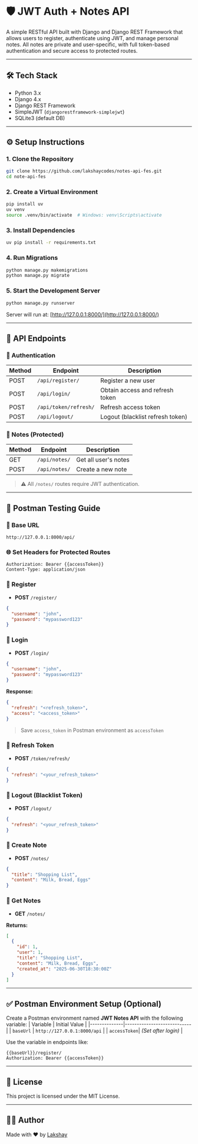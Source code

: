 # 🛡️ JWT Auth + Notes API

A simple RESTful API built with Django and Django REST Framework that allows users to register, authenticate using JWT, and manage personal notes. All notes are private and user-specific, with full token-based authentication and secure access to protected routes.

---

## 🛠️ Tech Stack

- Python 3.x
- Django 4.x
- Django REST Framework
- SimpleJWT (`djangorestframework-simplejwt`)
- SQLite3 (default DB)

---

## ⚙️ Setup Instructions

### 1. Clone the Repository

```bash
git clone https://github.com/lakshaycodes/notes-api-fes.git
cd note-api-fes
```

### 2. Create a Virtual Environment

```bash
pip install uv
uv venv
source .venv/bin/activate  # Windows: venv\Scripts\activate
```

### 3. Install Dependencies

```bash
uv pip install -r requirements.txt
```

### 4. Run Migrations

```bash
python manage.py makemigrations
python manage.py migrate
```

### 5. Start the Development Server

```bash
python manage.py runserver
```

Server will run at: [http://127.0.0.1:8000/](http://127.0.0.1:8000/)

---

## 🔐 API Endpoints

### 🔑 Authentication

| Method | Endpoint                | Description                     |
|--------|-------------------------|---------------------------------|
| POST   | `/api/register/`        | Register a new user             |
| POST   | `/api/login/`           | Obtain access and refresh token |
| POST   | `/api/token/refresh/`   | Refresh access token            |
| POST   | `/api/logout/`          | Logout (blacklist refresh token)|

### 📝 Notes (Protected)

| Method | Endpoint       | Description              |
|--------|----------------|--------------------------|
| GET    | `/api/notes/`  | Get all user's notes     |
| POST   | `/api/notes/`  | Create a new note        |

> ⚠️ All `/notes/` routes require JWT authentication.

---

## 🧪 Postman Testing Guide

### 🔧 Base URL
```
http://127.0.0.1:8000/api/
```

### 🌐 Set Headers for Protected Routes
```http
Authorization: Bearer {{accessToken}}
Content-Type: application/json
```

### 📌 Register
- **POST** `/register/`
```json
{
  "username": "john",
  "password": "mypassword123"
}
```

### 📌 Login
- **POST** `/login/`
```json
{
  "username": "john",
  "password": "mypassword123"
}
```
**Response:**
```json
{
  "refresh": "<refresh_token>",
  "access": "<access_token>"
}
```

> Save `access_token` in Postman environment as `accessToken`

### 🔄 Refresh Token
- **POST** `/token/refresh/`
```json
{
  "refresh": "<your_refresh_token>"
}
```

### 🚪 Logout (Blacklist Token)
- **POST** `/logout/`
```json
{
  "refresh": "<your_refresh_token>"
}
```

### 📝 Create Note
- **POST** `/notes/`
```json
{
  "title": "Shopping List",
  "content": "Milk, Bread, Eggs"
}
```

### 📄 Get Notes
- **GET** `/notes/`

**Returns:**
```json
[
  {
    "id": 1,
    "user": 1,
    "title": "Shopping List",
    "content": "Milk, Bread, Eggs",
    "created_at": "2025-06-30T18:30:00Z"
  }
]
```

---


## ✅ Postman Environment Setup (Optional)

Create a Postman environment named **JWT Notes API** with the following variable:
| Variable     | Initial Value             |
|--------------|----------------------------|
| `baseUrl`    | `http://127.0.0.1:8000/api` |
| `accessToken`| _(Set after login)_         |

Use the variable in endpoints like:
```
{{baseUrl}}/register/
Authorization: Bearer {{accessToken}}
```


---

## 📜 License

This project is licensed under the MIT License.

---

## 👨‍💻 Author

Made with ❤️ by [Lakshay](https://github.com/lakshaycodes)
